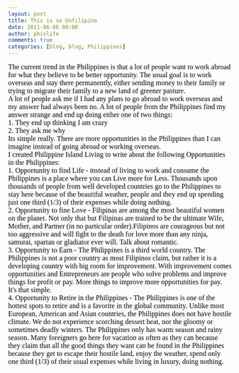 ```yaml
---
layout: post
title: This is so Unfilipino
date: 2011-06-06 00:00
author: phislife
comments: true
categories: [blog, blog, Philippines]
---
```

<div><span style="color: #010101; font-family: Tahoma; font-size: medium;">The current trend in the Philippines is that a lot of people want to work abroad for what they believe to be better opportunity. The usual goal is to work overseas and stay there permanently, either sending money to their family or trying to migrate their family to a new land of greener pasture.&nbsp;
<div><span style="color: #010101; font-family: Tahoma;">
</span></div>
<div><span style="color: #010101; font-family: Tahoma;">A lot of people ask me if I had any plans to go abroad to work overseas and my answer had always been no. A lot of people from the Philippines find my answer strange and end up doing either one of two things:</span></div>
<div><span style="color: #010101; font-family: Tahoma;">
</span></div>
<div><span style="color: #010101; font-family: Tahoma;">1. They end up thinking I am crazy</span></div>
<div><span style="color: #010101; font-family: Tahoma;">2. They ask me why</span></div>
<div><span style="color: #010101; font-family: Tahoma;">
</span></div>
<div><span style="color: #010101; font-family: Tahoma;">Its simple really. There are more opportunities in the Philippines than I can imagine instead of going abroad or working overseas.</span></div>
<div><span style="color: #010101; font-family: Tahoma;">
</span></div>
<div><span style="color: #010101; font-family: Tahoma;">I created Philippine Island Living to write about the following Opportunities in the Philippines:</span></div>
<div><span style="color: #010101; font-family: Tahoma;">
</span></div>
<div><span style="color: #010101; font-family: Tahoma;">1. Opportunity to find Life - instead of living to work and consume the Philippines is a place where you can Live more for Less. Thousands upon thousands of people from well developed countries go to the Philippines to stay here because of the beautiful weather, people and they end up spending just one third (1/3) of their expenses while doing nothing.</span></div>
<div><span style="color: #010101; font-family: Tahoma;">2. Opportunity to fine Love - Filipinas are among the most beautiful women on the planet. Not only that but Filipinas are trained to be the ultimate Wife, Mother, and Partner (in no particular order).Filipinos are courageous but not too aggressive and will fight to the death for love more than any ninja, samurai, spartan or gladiator ever will. Talk about romantic.</span></div>
<div><span style="color: #010101; font-family: Tahoma;">3. Opportunity to Earn - The Philippines is a third world country. The Philippines is not a poor country as most Filipinos claim, but rather it is a developing country with big room for improvement. With improvement comes opportunities and Entrepreneurs are people who solve problems and improve things for profit or pay. More things to improve more opportunities for pay. It's that simple.</span></div>
<div><span style="color: #010101; font-family: Tahoma;">4. Opportunity to Retire in the Philippines - The Philippines is one of the hottest spots to retire and is a favorite in the global community. Unlike most European, American and Asian countries, the Philippines does not have hostile climate. We do not experience scorching dessert heat, nor the gloomy or sometimes deadly winters. The Philippines only has warm season and rainy season. Many foreigners go here for vacation as often as they can because they claim that all the good things they want can be found in the Philippines because they get to escape their hostile land, enjoy the weather, spend only one third (1/3) of their usual expenses while living in luxury, doing nothing.</span></div>
<div><span style="color: #010101; font-family: Tahoma;">
</span></div>
<div><span style="color: #010101; font-family: Tahoma;">
</span></div>
<div><span style="color: #010101; font-family: Tahoma;">
</span></div>
&nbsp;

&nbsp;

&nbsp;

&nbsp;

</span></div>
